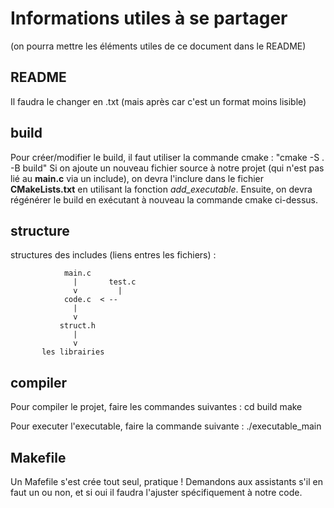 # Informations utiles à se partager # 
(on pourra mettre les éléments utiles de ce document dans le README)


## README
Il faudra le changer en .txt (mais après car c'est un format moins lisible)

## build  
Pour créer/modifier le build, il faut utiliser la commande cmake : "cmake -S . -B build"
Si on ajoute un nouveau fichier source à notre projet (qui n'est pas lié au **main.c** via un include), 
on devra l'inclure dans le fichier **CMakeLists.txt** en utilisant la fonction *add_executable*. 
Ensuite, on devra régénérer le build en exécutant à nouveau la commande cmake ci-dessus.


## structure 
structures des includes (liens entres les fichiers) :

                main.c
                  |       test.c
                  v         |
                code.c  < -- 
                  |
                  v
               struct.h
                  |
                  v
           les librairies


## compiler
Pour compiler le projet, faire les commandes suivantes : 
cd build
make

Pour executer l'executable, faire la commande suivante : 
./executable_main 


## Makefile
Un Mafefile s'est crée tout seul, pratique !
Demandons aux assistants s'il en faut un ou non, et si oui il faudra l'ajuster spécifiquement à notre code.